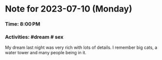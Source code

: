# Note for 2023-07-10 (Monday)
### Time: 8:00 PM
### Activities: #dream  # sex

My dream last night was very rich with lots of details. I remember big cats, a water tower and many people being in it.
